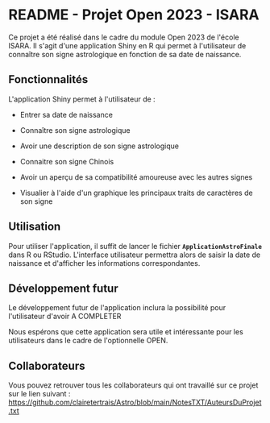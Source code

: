 # 

# **README - Projet Open 2023 - ISARA**

Ce projet a été réalisé dans le cadre du module Open 2023 de l'école ISARA. Il s'agit d'une application Shiny en R qui permet à l'utilisateur de connaître son signe astrologique en fonction de sa date de naissance.


## **Fonctionnalités**

L'application Shiny permet à l'utilisateur de :

-   Entrer sa date de naissance

-   Connaître son signe astrologique

-   Avoir une description de son signe astrologique

-   Connaitre son signe Chinois

-   Avoir un aperçu de sa compatibilité amoureuse avec les autres signes

-   Visualier à l'aide d'un graphique les principaux traits de caractères de son signe

## **Utilisation**

Pour utiliser l'application, il suffit de lancer le fichier **`ApplicationAstroFinale`** dans R ou RStudio. L'interface utilisateur permettra alors de saisir la date de naissance et d'afficher les informations correspondantes.

## **Développement futur**

Le développement futur de l'application inclura la possibilité pour l'utilisateur d'avoir A COMPLETER

Nous espérons que cette application sera utile et intéressante pour les utilisateurs dans le cadre de l'optionnelle OPEN.

## **Collaborateurs**

Vous pouvez retrouver tous les collaborateurs qui ont travaillé sur ce projet sur le lien suivant : https://github.com/clairetertrais/Astro/blob/main/NotesTXT/AuteursDuProjet.txt
